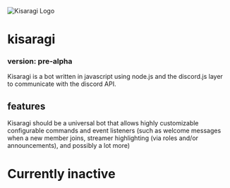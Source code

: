 ![Kisaragi Logo](https://cdn.discordapp.com/app-icons/546299734441066516/9f03888f3e6f91d0f69583d626fb6043.png?size=512 "Kisaragi")
# kisaragi
### version: pre-alpha
Kisaragi is a bot written in javascript using node.js and the discord.js layer to communicate with the discord API.

## features
Kisaragi should be a universal bot that allows highly customizable configurable commands and event listeners (such as welcome messages when a new member joins, streamer highlighting (via roles and/or announcements), and possibly a lot more)

# Currently inactive
